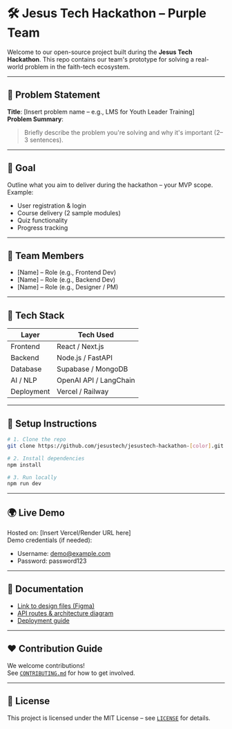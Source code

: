 # 🛠 Jesus Tech Hackathon – Purple Team

Welcome to our open-source project built during the **Jesus Tech Hackathon**. This repo contains our team's prototype for solving a real-world problem in the faith-tech ecosystem.

---

## 📌 Problem Statement

**Title**: [Insert problem name – e.g., LMS for Youth Leader Training]  
**Problem Summary**:  
> Briefly describe the problem you're solving and why it's important (2–3 sentences).

---

## 🎯 Goal

Outline what you aim to deliver during the hackathon – your MVP scope. Example:

- User registration & login
- Course delivery (2 sample modules)
- Quiz functionality
- Progress tracking

---

## 🧠 Team Members

- [Name] – Role (e.g., Frontend Dev)
- [Name] – Role (e.g., Backend Dev)
- [Name] – Role (e.g., Designer / PM)

---

## 🧰 Tech Stack

| Layer         | Tech Used                |
|---------------|--------------------------|
| Frontend      | React / Next.js          |
| Backend       | Node.js / FastAPI        |
| Database      | Supabase / MongoDB       |
| AI / NLP      | OpenAI API / LangChain   |
| Deployment    | Vercel / Railway         |

---

## 🚀 Setup Instructions

```bash
# 1. Clone the repo
git clone https://github.com/jesustech/jesustech-hackathon-[color].git

# 2. Install dependencies
npm install

# 3. Run locally
npm run dev
```

---

## 🌍 Live Demo

Hosted on: [Insert Vercel/Render URL here]  
Demo credentials (if needed):  
- Username: demo@example.com  
- Password: password123  

---

## 📓 Documentation

- [Link to design files (Figma)](https://figma.com)
- [API routes & architecture diagram](docs/architecture.md)
- [Deployment guide](docs/deploy.md)

---

## ❤️ Contribution Guide

We welcome contributions!  
See [`CONTRIBUTING.md`](./CONTRIBUTING.md) for how to get involved.

---

## 📜 License

This project is licensed under the MIT License – see [`LICENSE`](./LICENSE) for details.
